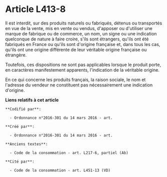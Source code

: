 # Article L413-8

Il est interdit, sur des produits naturels ou fabriqués, détenus ou transportés en vue de la vente, mis en vente ou vendus,
d'apposer ou d'utiliser une marque de fabrique ou de commerce, un nom, un signe ou une indication quelconque de nature à
faire croire, s'ils sont étrangers, qu'ils ont été fabriqués en France ou qu'ils sont d'origine française et, dans tous les
cas, qu'ils ont une origine différente de leur véritable origine française ou étrangère.

Toutefois, ces dispositions ne sont pas applicables lorsque le produit porte, en caractères manifestement apparents,
l'indication de la véritable origine.

En ce qui concerne les produits français, la raison sociale, le nom et l'adresse du vendeur ne constituent pas nécessairement
une indication d'origine.

**Liens relatifs à cet article**

	**Codifié par**:

	  - Ordonnance n°2016-301 du 14 mars 2016 - art.

	**Créé par**:

	  - Ordonnance n°2016-301 du 14 mars 2016 - art.

	**Anciens textes**:

	  - Code de la consommation - art. L217-6, partiel (Ab)

	**Cité par**:

	  - Code de la consommation - art. L451-13 (VD)
